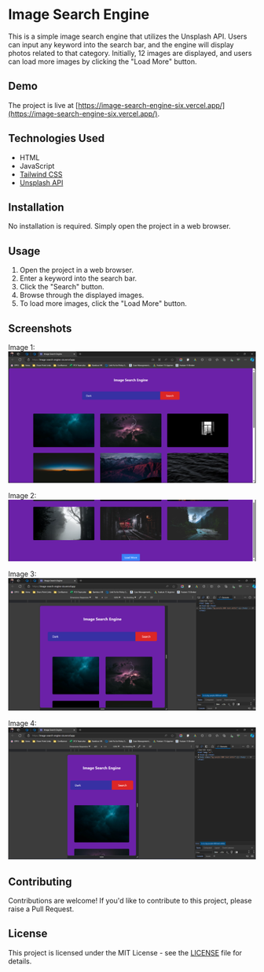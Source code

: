 # Image Search Engine

This is a simple image search engine that utilizes the Unsplash API. Users can input any keyword into the search bar, and the engine will display photos related to that category. Initially, 12 images are displayed, and users can load more images by clicking the "Load More" button.

## Demo

The project is live at [https://image-search-engine-six.vercel.app/](https://image-search-engine-six.vercel.app/).

## Technologies Used

- HTML
- JavaScript
- [Tailwind CSS](https://tailwindcss.com/)
- [Unsplash API](https://unsplash.com/developers)

## Installation

No installation is required. Simply open the project in a web browser.

## Usage

1. Open the project in a web browser.
2. Enter a keyword into the search bar.
3. Click the "Search" button.
4. Browse through the displayed images.
5. To load more images, click the "Load More" button.

## Screenshots

Image 1:
![alt text](image.png)

Image 2:
![alt text](image-1.png)

Image 3:
![alt text](image-2.png)

Image 4:
![alt text](image-3.png)

## Contributing

Contributions are welcome! If you'd like to contribute to this project, please raise a Pull Request.

## License

This project is licensed under the MIT License - see the [LICENSE](LICENSE) file for details.
